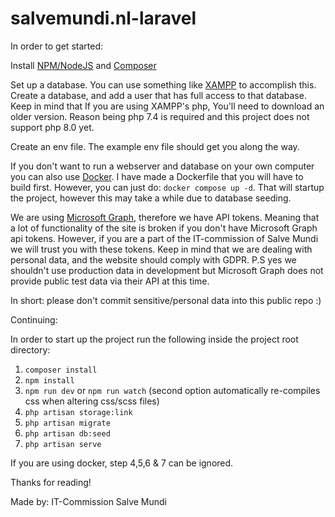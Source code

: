 # salvemundi.nl-laravel

In order to get started:

Install [NPM/NodeJS](https://nodejs.org/en/) and [Composer](https://getcomposer.org/download/)

Set up a database. You can use something like [XAMPP](https://www.apachefriends.org/index.html) to accomplish this.
Create a database, and add a user that has full access to that database. Keep in mind that If you are using XAMPP's php,
You'll need to download an older version. Reason being php 7.4 is required and this project does not support php 8.0 yet.

Create an env file. The example env file should get you along the way.

If you don't want to run a webserver and database on your own computer you can also use [Docker](https://docs.docker.com/get-docker/).
I have made a Dockerfile that you will have to build first. However, you can just do: `docker compose up -d`.
That will startup the project, however this may take a while due to database seeding.

We are using [Microsoft Graph](https://docs.microsoft.com/en-us/graph/), therefore we have API tokens.
Meaning that a lot of functionality of the site is broken if you don't have Microsoft Graph api tokens.
However, if you are a part of the IT-commission of Salve Mundi we will trust you with these tokens.
Keep in mind that we are dealing with personal data, and the website should comply with GDPR.
P.S yes we shouldn't use production data in development but Microsoft Graph does not provide public test data via their API at this time.

In short: please don't commit sensitive/personal data into this public repo :)

Continuing:

In order to start up the project run the following inside the project root directory:

1. `composer install`
2. `npm install`
3. `npm run dev` or `npm run watch` (second option automatically re-compiles css when altering css/scss files)
4. `php artisan storage:link`
5. `php artisan migrate`
6. `php artisan db:seed`
7. `php artisan serve`

If you are using docker, step 4,5,6 & 7 can be ignored.

Thanks for reading!

Made by: IT-Commission Salve Mundi
